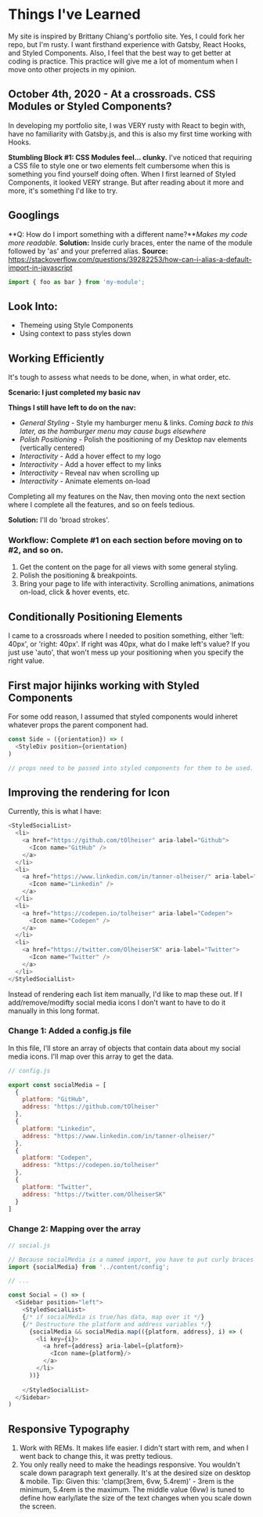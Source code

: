 # Things I've Learned

My site is inspired by Brittany Chiang's portfolio site. Yes, I could fork her repo, but I'm rusty. I want firsthand experience with Gatsby, React Hooks, and Styled Components. Also, I feel that the best way to get better at coding is practice. This practice will give me a lot of momentum when I move onto other projects in my opinion.

## October 4th, 2020 - At a crossroads. CSS Modules or Styled Components?
In developing my portfolio site, I was VERY rusty with React to begin with, have no familiarity with Gatsby.js, and this is also my first time working with Hooks. 

**Stumbling Block #1: CSS Modules feel... clunky.** I've noticed that requiring a CSS file to style one or two elements felt cumbersome when this is something you find yourself doing often. When I first learned of Styled Components, it looked VERY strange. But after reading about it more and more, it's something I'd like to try.

## Googlings
**Q: How do I import something with a different name?***Makes my code more readable.*
**Solution:** Inside curly braces, enter the name of the module followed by 'as' and your preferred alias.
**Source:** https://stackoverflow.com/questions/39282253/how-can-i-alias-a-default-import-in-javascript
```javascript 
import { foo as bar } from 'my-module';
```

## Look Into:
* Themeing using Style Components
* Using context to pass styles down

## Working Efficiently

It's tough to assess what needs to be done, when, in what order, etc.

**Scenario: I just completed my basic nav**

**Things I still have left to do on the nav:**
* *General Styling* - Style my hamburger menu & links. *Coming back to this later, as the hamburger menu may cause bugs elsewhere*
* *Polish Positioning* - Polish the positioning of my Desktop nav elements (vertically centered)
* *Interactivity* - Add a hover effect to my logo
* *Interactivity* - Add a hover effect to my links
* *Interactivity* - Reveal nav when scrolling up
* *Interactivity* - Animate elements on-load

Completing all my features on the Nav, then moving onto the next section where I complete all the features, and so on feels tedious. 

**Solution:** I'll do 'broad strokes'.

### Workflow: Complete #1 on each section before moving on to #2, and so on.
1. Get the content on the page for all views with some general styling.
2. Polish the positioning & breakpoints.
3. Bring your page to life with interactivity. Scrolling animations, animations on-load, click & hover events, etc.

## Conditionally Positioning Elements

I came to a crossroads where I needed to position something, either 'left: 40px', or 'right: 40px'. If right was 40px, what do I make left's value? If you just use 'auto', that won't mess up your positioning when you specify the right value.

## First major hijinks working with Styled Components

For some odd reason, I assumed that styled components would inheret whatever props the parent component had.

```js
const Side = ({orientation}) => (
  <StyleDiv position={orientation}
)

// props need to be passed into styled components for them to be used.
```

## Improving the rendering for Icon

Currently, this is what I have: 

```js
<StyledSocialList>
  <li>
    <a href="https://github.com/tOlheiser" aria-label="Github">
      <Icon name="GitHub" />
    </a>
  </li>
  <li>
    <a href="https://www.linkedin.com/in/tanner-olheiser/" aria-label="Linkedin">
      <Icon name="Linkedin" />
    </a>
  </li>
  <li>
    <a href="https://codepen.io/tolheiser" aria-label="Codepen">
      <Icon name="Codepen" />
    </a>
  </li>
  <li>
    <a href="https://twitter.com/OlheiserSK" aria-label="Twitter">
      <Icon name="Twitter" />
    </a>
  </li>
</StyledSocialList>
```

Instead of rendering each list item manually, I'd like to map these out. If I add/remove/modifty social media icons I don't want to have to do it manually in this long format.

### Change 1: Added a config.js file

In this file, I'll store an array of objects that contain data about my social media icons. I'll map over this array to get the data.

```js 
// config.js

export const socialMedia = [
  {
    platform: "GitHub",
    address: "https://github.com/tOlheiser"
  },
  {
    platform: "Linkedin",
    address: "https://www.linkedin.com/in/tanner-olheiser/"
  },
  {
    platform: "Codepen",
    address: "https://codepen.io/tolheiser"
  },
  {
    platform: "Twitter",
    address: "https://twitter.com/OlheiserSK"
  }
]
```

### Change 2: Mapping over the array 

```js
// social.js

// Because socialMedia is a named import, you have to put curly braces around it. If it was a defualt import, you wouldn't need them.
import {socialMedia} from '../content/config';

// ...

const Social = () => (
  <Sidebar position="left">
    <StyledSocialList>
    {/* if socialMedia is true/has data, map over it */}
    {/* Destructure the platform and address variables */}
      {socialMedia && socialMedia.map(({platform, address}, i) => (
        <li key={i}>
          <a href={address} aria-label={platform}>
            <Icon name={platform}/>
          </a>
        </li>
      ))}
      
    </StyledSocialList>
  </Sidebar>
)
```

## Responsive Typography
1. Work with REMs. It makes life easier. I didn't start with rem, and when I went back to change this, it was pretty tedious.
2. You only really need to make the headings responsive. You wouldn't scale down paragraph text generally. It's at the desired size on desktop & mobile.
Tip: Given this: 'clamp(3rem, 6vw, 5.4rem)' - 3rem is the minimum, 5.4rem is the maximum. The middle value (6vw) is tuned to define how early/late the size of the text changes when you scale down the screen.
